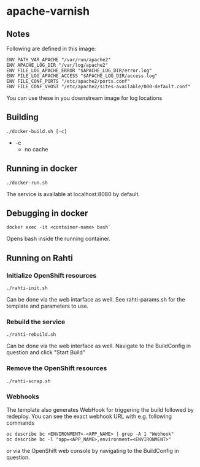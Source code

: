 # apache-varnish

## Notes
Following are defined in this image:

```
ENV PATH_VAR_APACHE "/var/run/apache2"
ENV APACHE_LOG_DIR "/var/log/apache2"
ENV FILE_LOG_APACHE_ERROR "$APACHE_LOG_DIR/error.log"
ENV FILE_LOG_APACHE_ACCESS "$APACHE_LOG_DIR/access.log"
ENV FILE_CONF_PORTS "/etc/apache2/ports.conf"
ENV FILE_CONF_VHOST "/etc/apache2/sites-available/000-default.conf"
```
You can use these in you downstream image for log locations


## Building

```
./docker-build.sh [-c]
```
* -c
    * no cache


## Running in docker

```
./docker-run.sh
```
The service is available at localhost:8080 by default.


## Debugging in docker

```
docker exec -it <container-name> bash`
```

Opens bash inside the running container.


## Running on Rahti

### Initialize OpenShift resources

```
./rahti-init.sh
```
Can be done via the web intarface as well. See rahti-params.sh for the template and parameters to use.

### Rebuild the service

```
./rahti-rebuild.sh
```
Can be done via the web interface as well. Navigate to the BuildConfig in question and click "Start Build"

### Remove the OpenShift resources

```
./rahti-scrap.sh
```

### Webhooks

The template also generates WebHook for triggering the build followed by redeploy.
You can see the exact webhook URL with e.g. following commands
```
oc describe bc <ENVIRONMENT>-<APP_NAME> | grep -A 1 "Webhook"
oc describe bc -l "app=<APP_NAME>,environment=<ENVIRONMENT>"
```
or via the OpenShift web console by navigating to the BuildConfig in question.

